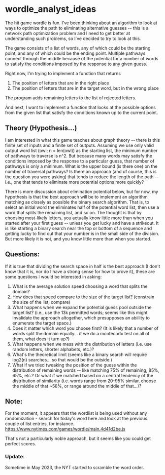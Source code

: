 # wordle_analyst_ideas
The hit game wordle is fun. I've been thinking about an algorithm to look at ways to optimize the path to eliminating alternative guesses -- this is a network path optimization problem and I need to get better at understanding such problems, so I've decided to try to look at this. 

The game consists of a list of words, any of which could be the starting point, and any of which could be the ending point. Multiple pathways connect through the middle because of the potential for a number of words to satisfy the conditions imposed by the response to any given guess. 

Right now, I'm trying to implement a function that returns
1. The position of letters that are in the right place
2. The position of letters that are in the target word, but in the wrong place

The program adds remaining letters to the list of rejected letters. 

And next, I want to implement a function that looks at the possible options from the given list that satisfy the conditions known up to the current point. 
## Theory (Hypothesis...)
I am interested in what this game teaches about graph theory -- there is this finite set of inputs and a finite set of outputs. Assuming we use only valid output word list (owl; n = len(owl)) as the starting list, the minimum number of pathways to traverse is n^2. But because many words may satisfy the conditions imposed by the response to a particular guess, that number of pathways is only a minimum. What is the upper bound (is there one) on the number of traversal pathways? Is there an approach (and of course, this is the question you were asking) that tends to reduce the length of the path -- i.e., one that tends to eliminate more potential options more quickly?

There is more discussion about elimination potential below, but for now, my hypothesis is that the best approach will be to implement an algorithm matching as closely as possible the binary search algorithm. That is, to select an initial word the eliminates half of the potential word list, then use a word that splits the remaining list, and so on. The thought is that by choosing most-likely letters, you actually know little more than when you started after your first guess -- unless you get lucky and have a strikeout. It is like starting a binary search near the top or bottom of a sequence and getting lucky to find out that your number is in the small side of the division. But more likely it is not, and you know little more than when you started. 

## Questions: 
If it is true that dividing the search space in half is the best approach (I don't know that it is, nor do I have a strong sense for how to prove it), these are some questions I would be interested in asking: 
1. What is the average solution speed choosing a word that splits the domain? 
2. How does that speed compare to the size of the target list? (constrain the size of the list, compare)
3. What happens when we expand the potential guess pool outside the target list? (i.e., use the 13k permitted words; seems like this might invalidate the approach altogether, which presupposes an abiility to enumerate the target space.)
4. Does it matter which word you choose first? (It is likely that a number of words split the domain equally... if we do a montecarlo test on all of them, what does it turn up?)
5. What happens when we mess with the distribution of letters (i.e. use random letters, shorter alphabets, etc.)?
6. What's the theoretical limit (seems like a binary search will require log2(n) searches... so that would be the outside.)
7. What if we tried tweaking the position of the guess within the distribution of remaining words -- like matching 75% of remaining, 85%, 65%, etc.? Or what if we matched based on a central tendency of the distribution of similarity (i.e. words range from 20-95% similar, choose the middle of that ~58%, or range around the middle of that...)?

## Note:
For the moment, it appears that the wordlist is being used without any randomization - search for today's word here and look at the previous couple of list entries, for instance. https://www.nytimes.com/games/wordle/main.4d41d2be.js

That's not a particularly noble approach, but it seems like you could get perfect scores.

### Update:
Sometime in May 2023, the NYT started to scramble the word order.
